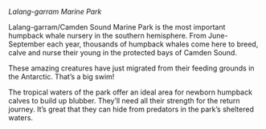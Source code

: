 *Lalang-garram Marine Park*

Lalang-garram/Camden Sound Marine Park is the most important humpback whale nursery in the southern hemisphere. From June-September each year, thousands of humpback whales come here to breed, calve and nurse their young in the protected bays of Camden Sound. 

These amazing creatures have just migrated from their feeding grounds in the Antarctic. That’s a big swim!  

The tropical waters of the park offer an ideal area for newborn humpback calves to build up blubber. They’ll need all their strength for the return journey. It’s great that they can hide from predators in the park’s sheltered waters. 